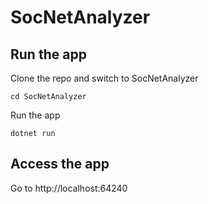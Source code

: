 # SocNetAnalyzer

## Run the app
Clone the repo and switch to SocNetAnalyzer

``` cd SocNetAnalyzer ```

Run the app 

``` dotnet run ```

## Access the app
Go to http://localhost:64240


